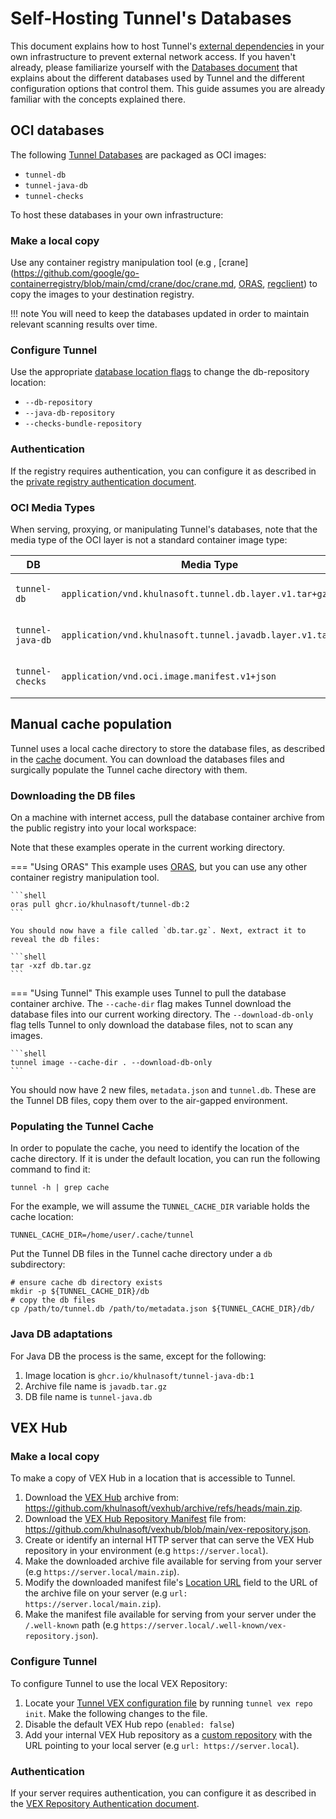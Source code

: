 # Self-Hosting Tunnel's Databases

This document explains how to host Tunnel's [external dependencies](./air-gap.md) in your own infrastructure to prevent external network access. If you haven't already, please familiarize yourself with the [Databases document](../configuration/db.md) that explains about the different databases used by Tunnel and the different configuration options that control them. This guide assumes you are already familiar with the concepts explained there.

## OCI databases

The following [Tunnel Databases](../configuration/db.md) are packaged as OCI images:

- `tunnel-db`
- `tunnel-java-db`
- `tunnel-checks`

To host these databases in your own infrastructure:

### Make a local copy

Use any container registry manipulation tool (e.g , [crane](https://github.com/google/go-containerregistry/blob/main/cmd/crane/doc/crane.md, [ORAS](https://oras.land), [regclient](https://github.com/regclient/regclient/tree/main)) to copy the images to your destination registry.

!!! note
You will need to keep the databases updated in order to maintain relevant scanning results over time.

### Configure Tunnel

Use the appropriate [database location flags](../configuration/db.md#database-locations) to change the db-repository location:

- `--db-repository`
- `--java-db-repository`
- `--checks-bundle-repository`

### Authentication

If the registry requires authentication, you can configure it as described in the [private registry authentication document](../advanced/private-registries/index.md).

### OCI Media Types

When serving, proxying, or manipulating Tunnel's databases, note that the media type of the OCI layer is not a standard container image type:

| DB               | Media Type                                                   | Reference                                                                      |
| ---------------- | ------------------------------------------------------------ | ------------------------------------------------------------------------------ |
| `tunnel-db`      | `application/vnd.khulnasoft.tunnel.db.layer.v1.tar+gzip`     | <https://github.com/khulnasoft-lab/tunnel-db/pkgs/container/tunnel-db>                 |
| `tunnel-java-db` | `application/vnd.khulnasoft.tunnel.javadb.layer.v1.tar+gzip` | https://github.com/khulnasoft-lab/tunnel-java-db/pkgs/container/tunnel-java-db |
| `tunnel-checks`  | `application/vnd.oci.image.manifest.v1+json`                 | https://github.com/khulnasoft/tunnel-checks/pkgs/container/tunnel-checks       |

## Manual cache population

Tunnel uses a local cache directory to store the database files, as described in the [cache](../configuration/cache.md) document.
You can download the databases files and surgically populate the Tunnel cache directory with them.

### Downloading the DB files

On a machine with internet access, pull the database container archive from the public registry into your local workspace:

Note that these examples operate in the current working directory.

=== "Using ORAS"
This example uses [ORAS](https://oras.land), but you can use any other container registry manipulation tool.

    ```shell
    oras pull ghcr.io/khulnasoft/tunnel-db:2
    ```

    You should now have a file called `db.tar.gz`. Next, extract it to reveal the db files:

    ```shell
    tar -xzf db.tar.gz
    ```

=== "Using Tunnel"
This example uses Tunnel to pull the database container archive. The `--cache-dir` flag makes Tunnel download the database files into our current working directory. The `--download-db-only` flag tells Tunnel to only download the database files, not to scan any images.

    ```shell
    tunnel image --cache-dir . --download-db-only
    ```

You should now have 2 new files, `metadata.json` and `tunnel.db`. These are the Tunnel DB files, copy them over to the air-gapped environment.

### Populating the Tunnel Cache

In order to populate the cache, you need to identify the location of the cache directory. If it is under the default location, you can run the following command to find it:

```shell
tunnel -h | grep cache
```

For the example, we will assume the `TUNNEL_CACHE_DIR` variable holds the cache location:

```shell
TUNNEL_CACHE_DIR=/home/user/.cache/tunnel
```

Put the Tunnel DB files in the Tunnel cache directory under a `db` subdirectory:

```shell
# ensure cache db directory exists
mkdir -p ${TUNNEL_CACHE_DIR}/db
# copy the db files
cp /path/to/tunnel.db /path/to/metadata.json ${TUNNEL_CACHE_DIR}/db/
```

### Java DB adaptations

For Java DB the process is the same, except for the following:

1. Image location is `ghcr.io/khulnasoft/tunnel-java-db:1`
2. Archive file name is `javadb.tar.gz`
3. DB file name is `tunnel-java.db`

## VEX Hub

### Make a local copy

To make a copy of VEX Hub in a location that is accessible to Tunnel.

1. Download the [VEX Hub](https://github.com/khulnasoft/vexhub) archive from: <https://github.com/khulnasoft/vexhub/archive/refs/heads/main.zip>.
1. Download the [VEX Hub Repository Manifest](https://github.com/khulnasoft/vex-repo-spec#2-repository-manifest) file from: <https://github.com/khulnasoft/vexhub/blob/main/vex-repository.json>.
1. Create or identify an internal HTTP server that can serve the VEX Hub repository in your environment (e.g `https://server.local`).
1. Make the downloaded archive file available for serving from your server (e.g `https://server.local/main.zip`).
1. Modify the downloaded manifest file's [Location URL](https://github.com/khulnasoft/vex-repo-spec?tab=readme-ov-file#locations-subfields) field to the URL of the archive file on your server (e.g `url: https://server.local/main.zip`).
1. Make the manifest file available for serving from your server under the `/.well-known` path (e.g `https://server.local/.well-known/vex-repository.json`).

### Configure Tunnel

To configure Tunnel to use the local VEX Repository:

1. Locate your [Tunnel VEX configuration file](../supply-chain/vex/repo/#configuration-file) by running `tunnel vex repo init`. Make the following changes to the file.
1. Disable the default VEX Hub repo (`enabled: false`)
1. Add your internal VEX Hub repository as a [custom repository](../supply-chain/vex/repo/#custom-repositories) with the URL pointing to your local server (e.g `url: https://server.local`).

### Authentication

If your server requires authentication, you can configure it as described in the [VEX Repository Authentication document](../supply-chain/vex/repo/#authentication).
